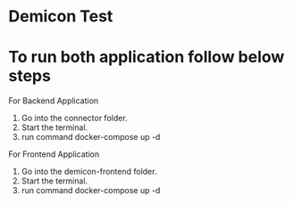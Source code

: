 # Demicon Test

# To run both application follow below steps

For Backend Application
1. Go into the connector folder.
2. Start the terminal.
3. run command docker-compose up -d

For Frontend Application
1. Go into the demicon-frontend folder.
2. Start the terminal.
3. run command docker-compose up -d


